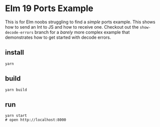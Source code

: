 # Elm 19 Ports Example

This is for Elm noobs struggling to find a _simple_ ports example.  This shows
how to send an Int to JS and how to receive one.  Checkout out the
`show-decode-errors` branch for a _barely_ more complex example that
demonstrates how to get started with decode errors.

## install
```
yarn
```

## build
```
yarn build
```

## run
```
yarn start
# open http://localhost:8000
```
